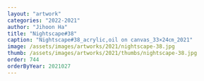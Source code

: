 ```yaml
---
layout: "artwork"
categories: "2022-2021"
author: "Jihoon Ha"
title: "Nightscape#38"
caption: "Nightscape#38_acrylic,oil on canvas_33×24㎝_2021"
image: /assets/images/artworks/2021/nightscape-38.jpg
thumb: /assets/images/artworks/2021/thumbs/nightscape-38.jpg
order: 744
orderByYear: 2021027
---
```

